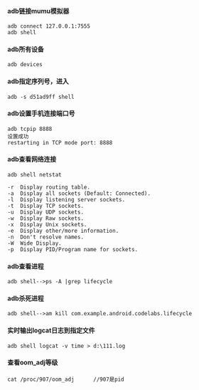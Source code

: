 #### adb链接mumu模拟器
    adb connect 127.0.0.1:7555
    adb shell
#### adb所有设备
    adb devices
#### adb指定序列号，进入
	adb -s d51ad9ff shell
#### adb设置手机连接端口号
	adb tcpip 8888
	设置成功
	restarting in TCP mode port: 8888

#### adb查看网络连接
	adb shell netstat
	
	-r  Display routing table.
	-a  Display all sockets (Default: Connected).
	-l  Display listening server sockets.
	-t  Display TCP sockets.
	-u  Display UDP sockets.
	-w  Display Raw sockets.
	-x  Display Unix sockets.
	-e  Display other/more information.
	-n  Don't resolve names.
	-W  Wide Display.
	-p  Display PID/Program name for sockets.

#### adb查看进程
`adb shell-->ps -A |grep lifecycle`

#### adb杀死进程
`adb shell-->am kill com.example.android.codelabs.lifecycle`

#### 实时输出logcat日志到指定文件
`adb shell logcat -v time > d:\111.log`

#### 查看oom_adj等级

`cat /proc/907/oom_adj      //907是pid`

